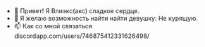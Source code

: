## 
- 👋 Привет! Я Влиэкс(акс) сладкое сердце.
- 💞️ Я желаю возможность найти найти девушку: Не курящую.
- 📫 Как со мной связаться discordapp.com/users/746875412331626498/

<!--
**SYS3NT0/SYS3NT0** is a ✨ _special_ ✨ repository because its `README.md` (this file) appears on your GitHub profile.

Here are some ideas to get you started:
-->

